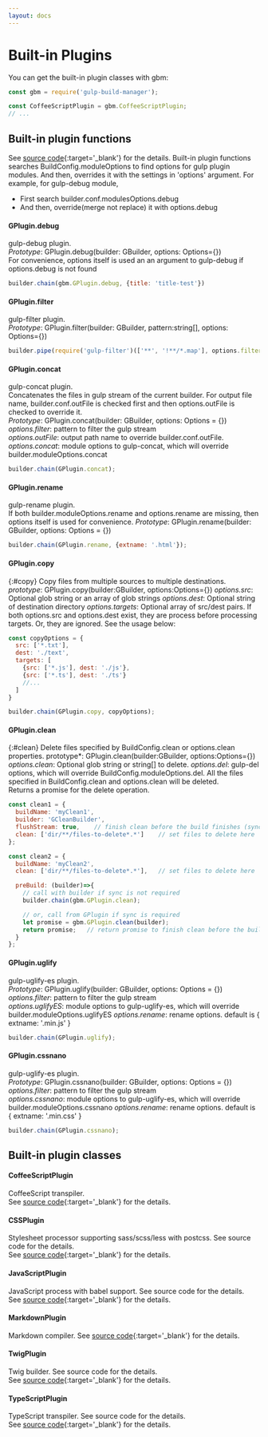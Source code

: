 ```yaml
---
layout: docs
---
```



# Built-in Plugins
You can get the built-in plugin classes with gbm:
```javascript
const gbm = require('gulp-build-manager');

const CoffeeScriptPlugin = gbm.CoffeeScriptPlugin;
// ...
```

## Built-in plugin functions
See [source code]({{site.repo}}/src/core/plugin.ts){:target='_blank'} for the details.
Built-in plugin functions searches BuildConfig.moduleOptions to find options for gulp plugin modules. And then, overrides it with the settings in 'options' argument. For example, for gulp-debug module,
  - First search builder.conf.modulesOptions.debug
  - And then, override(merge not replace) it with options.debug

#### GPlugin.debug
gulp-debug plugin.<br>
*Prototype*: GPlugin.debug(builder: GBuilder, options: Options={})<br>
For convenience, options itself is used an an argument to gulp-debug if options.debug is not found
```javascript
builder.chain(gbm.GPlugin.debug, {title: 'title-test'})
```

#### GPlugin.filter
gulp-filter plugin.<br>
*Prototype*: GPlugin.filter(builder: GBuilder, pattern:string[], options: Options={})
```javascript
builder.pipe(require('gulp-filter')(['**', '!**/*.map'], options.filter));
```

#### GPlugin.concat
gulp-concat plugin.<br>
Concatenates the files in gulp stream of the current builder. For output file name, builder.conf.outFile is checked first and then options.outFile is checked to override it.<br>
*Prototype*: GPlugin.concat(builder: GBuilder, options: Options = {})<br>
*options.filter*: pattern to filter the gulp stream<br>
*options.outFile*: output path name to override builder.conf.outFile.<br>
*options.concat*: module options to gulp-concat, which will override builder.moduleOptions.concat
```javascript
builder.chain(GPlugin.concat);
```


#### GPlugin.rename
gulp-rename plugin.<br>
If both builder.moduleOptions.rename and options.rename are missing, then options itself is used for convenience.
*Prototype*: GPlugin.rename(builder: GBuilder, options: Options = {})<br>
  
```javascript
builder.chain(GPlugin.rename, {extname: '.html'});
```

#### GPlugin.copy
{:#copy}
Copy files from multiple sources to multiple destinations.
*prototype*: GPlugin.copy(builder:GBuilder, options:Options={})
*options.src*: Optional glob string or an array of glob strings
*options.dest*: Optional string of destination directory
*options.targets*: Optional array of src/dest pairs.
If both options.src and options.dest exist, they are process before processing targets. Or, they are ignored.
See the usage below:
```javascript
const copyOptions = {
  src: ['*.txt'],
  dest: './text',
  targets: [
    {src: ['*.js'], dest: './js'},
    {src: ['*.ts'], dest: './ts'}
    //...
  ]
}

builder.chain(GPlugin.copy, copyOptions);
``` 
   
#### GPlugin.clean
{:#clean}
Delete files specified by BuildConfig.clean or options.clean properties.
 prototype*: GPlugin.clean(builder:GBuilder, options:Options={})
*options.clean*: Optional glob string or string[] to delete.
*options.del*: gulp-del options, which will override BuildConfig.moduleOptions.del.
All the files specified in BuildConfig.clean and options.clean will be deleted.<br>
Returns a promise for the delete operation. 
```javascript
const clean1 = {
  buildName: 'myClean1',
  builder: 'GCleanBuilder',
  flushStream: true,    // finish clean before the build finishes (sync)
  clean: ['dir/**/files-to-delete*.*']    // set files to delete here
};

const clean2 = {
  buildName: 'myClean2',
  clean: ['dir/**/files-to-delete*.*'],   // set files to delete here

  preBuild: (builder)=>{
    // call with builder if sync is not required
    builder.chain(gbm.GPlugin.clean);

    // or, call from GPlugin if sync is required
    let promise = gbm.GPlugin.clean(builder);
    return promise;   // return promise to finish clean before the build finishes (sync)
  }
};
``` 
   
#### GPlugin.uglify
gulp-uglify-es plugin.<br>
*Prototype*: GPlugin.uglify(builder: GBuilder, options: Options = {})<br>
*options.filter*: pattern to filter the gulp stream<br>
*options.uglifyES*: module options to gulp-uglify-es, which will override builder.moduleOptions.uglifyES
*options.rename*: rename options. default is { extname: '.min.js' } 
```javascript
builder.chain(GPlugin.uglify);
```

#### GPlugin.cssnano
gulp-uglify-es plugin.<br>
*Prototype*: GPlugin.cssnano(builder: GBuilder, options: Options = {})<br>
*options.filter*: pattern to filter the gulp stream<br>
*options.cssnano*: module options to gulp-uglify-es, which will override builder.moduleOptions.cssnano
*options.rename*: rename options. default is { extname: '.min.css' }
```javascript
builder.chain(GPlugin.cssnano);
```


## Built-in plugin classes
#### CoffeeScriptPlugin
CoffeeScript transpiler.<br>
See [source code]({{site.repo}}/src/plugins/CoffeeScriptPlugin.ts){:target='_blank'} for the details.

#### CSSPlugin
Stylesheet processor supporting sass/scss/less with postcss. See source code for the details.<br>
See [source code]({{site.repo}}/src/plugins/CSSPlugin.ts){:target='_blank'} for the details.

#### JavaScriptPlugin
JavaScript process with babel support. See source code for the details.<br>
See [source code]({{site.repo}}/src/plugins/JavaScriptPlugin.ts){:target='_blank'} for the details.

#### MarkdownPlugin
Markdown compiler.
See [source code]({{site.repo}}/src/plugins/MarkdownPlugin.ts){:target='_blank'} for the details.

#### TwigPlugin
Twig builder. See source code for the details.<br>
See [source code]({{site.repo}}/src/plugins/TwigPlugin.ts){:target='_blank'} for the details.

#### TypeScriptPlugin
TypeScript transpiler. See source code for the details.<br>
See [source code]({{site.repo}}/src/plugins/TypeScriptPlugin.ts){:target='_blank'} for the details.
